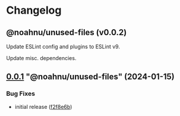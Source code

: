 # Changelog

<!-- MONOWEAVE:BELOW -->

## @noahnu/unused-files (v0.0.2) <a name="0.0.2"></a>

Update ESLint config and plugins to ESLint v9.

Update misc. dependencies.



## [0.0.1](https://github.com/noahnu/nodejs-tools/compare/@noahnu/unused-files@0.0.0...@noahnu/unused-files@0.0.1) "@noahnu/unused-files" (2024-01-15)<a name="0.0.1"></a>

### Bug Fixes

* initial release ([f2f8e6b](https://github.com/noahnu/nodejs-tools/commits/f2f8e6b))


